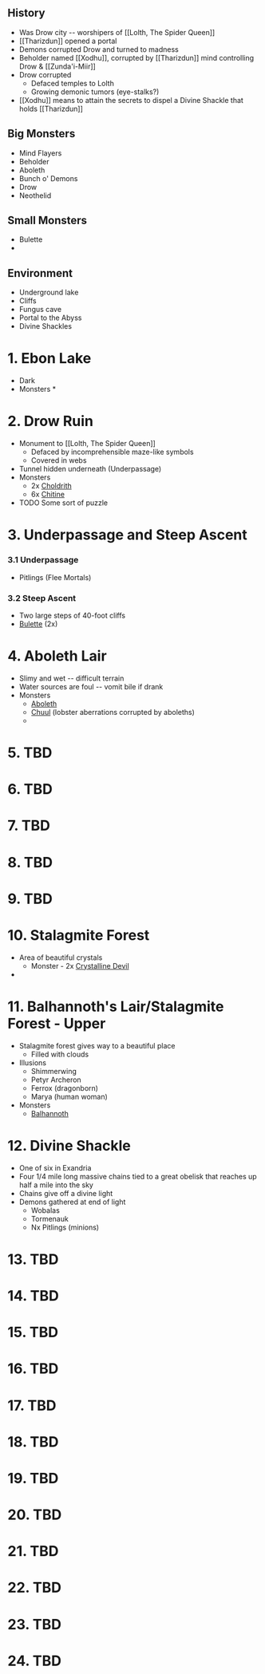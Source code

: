 
## History
* Was Drow city -- worshipers of [[Lolth, The Spider Queen]]
* [[Tharizdun]] opened a portal
* Demons corrupted Drow and turned to madness
* Beholder named [[Xodhu]], corrupted by [[Tharizdun]] mind controlling Drow & [[Zunda'i-Miir]]
* Drow corrupted
	* Defaced temples to Lolth
	* Growing demonic tumors (eye-stalks?)
* [[Xodhu]] means to attain the secrets to dispel a Divine Shackle that holds [[Tharizdun]]

## Big Monsters
* Mind Flayers
* Beholder
* Aboleth
* Bunch o' Demons
* Drow
* Neothelid

## Small Monsters

* Bulette
* 

## Environment

* Underground lake
* Cliffs
* Fungus cave
* Portal to the Abyss
* Divine Shackles

# 1. Ebon Lake

* Dark
* Monsters
	* 

# 2. Drow Ruin

* Monument to [[Lolth, The Spider Queen]]
	* Defaced by incomprehensible maze-like symbols
	* Covered in webs
* Tunnel hidden underneath (Underpassage)
* Monsters
	* 2x [Choldrith](https://www.dndbeyond.com/monsters/2560755-choldrith)
	* 6x [Chitine](https://www.dndbeyond.com/monsters/2560753-chitine)
* TODO Some sort of puzzle

# 3. Underpassage and Steep Ascent

### 3.1 Underpassage
* Pitlings (Flee Mortals)

### 3.2 Steep Ascent
* Two large steps of 40-foot cliffs
* [Bulette](https://www.dndbeyond.com/monsters/16818-bulette) (2x)
# 4. Aboleth Lair

* Slimy and wet -- difficult terrain
* Water sources are foul -- vomit bile if drank
* Monsters
	* [Aboleth](https://www.dndbeyond.com/monsters/16762-aboleth)
	* [Chuul](https://www.dndbeyond.com/monsters/16824-chuul) (lobster aberrations corrupted by aboleths)
	* 

# 5. TBD

# 6. TBD

# 7. TBD

# 8. TBD

# 9. TBD

# 10. Stalagmite Forest

* Area of beautiful crystals
	* Monster - 2x [Crystalline Devil](https://www.dndbeyond.com/monsters/4339992-crystalline-devil)
* 

# 11. Balhannoth's Lair/Stalagmite Forest - Upper

* Stalagmite forest gives way to a beautiful place
	* Filled with clouds
* Illusions
	* Shimmerwing
	* Petyr Archeron
	* Ferrox (dragonborn)
	* Marya (human woman)
* Monsters
	* [Balhannoth](https://www.dndbeyond.com/monsters/2560732-balhannoth)

# 12. Divine Shackle

* One of six in Exandria
* Four 1/4 mile long massive chains tied to a great obelisk that reaches up half a mile into the sky
* Chains give off a divine light
* Demons gathered at end of light
	* Wobalas
	* Tormenauk
	* Nx Pitlings (minions)

# 13. TBD

# 14. TBD

# 15. TBD

# 16. TBD

# 17. TBD

# 18. TBD

# 19. TBD

# 20. TBD

# 21. TBD

# 22. TBD

# 23. TBD

# 24. TBD
